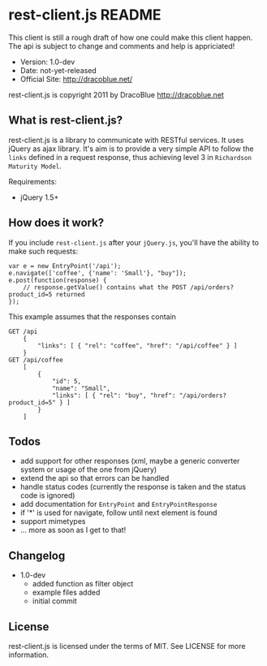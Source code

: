 rest-client.js README
=======================

This client is still a rough draft of how one could make this client happen.
The api is subject to change and comments and help is appriciated!

* Version: 1.0-dev
* Date: not-yet-released
* Official Site: <http://dracoblue.net/>

rest-client.js is copyright 2011 by DracoBlue <http://dracoblue.net>

What is rest-client.js?
-----------------------

rest-client.js is a library to communicate with RESTful services. It uses
jQuery as ajax library. It's aim is to provide a very simple API to follow
the `links` defined in a request response, thus achieving
level 3 in `Richardson Maturity Model`.

Requirements:

* jQuery 1.5+

How does it work?
-----------------

If you include `rest-client.js` after your `jQuery.js`, you'll have the ability
to make such requests:

    var e = new EntryPoint('/api');
    e.navigate(['coffee', {'name': 'Small'}, "buy"]);
    e.post(function(response) {
        // response.getValue() contains what the POST /api/orders?product_id=5 returned
    });

This example assumes that the responses contain

    GET /api
        {
            "links": [ { "rel": "coffee", "href": "/api/coffee" } ]
        }
    GET /api/coffee
        [
            {
                "id": 5,
                "name": "Small",
                "links": [ { "rel": "buy", "href": "/api/orders?product_id=5" } ]
            }
        ]

Todos
-----

* add support for other responses (xml, maybe a generic converter system or usage of the one from jQuery)
* extend the api so that errors can be handled
* handle status codes (currently the response is taken and the status code is ignored)
* add documentation for `EntryPoint` and `EntryPointResponse`
* if '*' is used for navigate, follow until next element is found
* support mimetypes
* ... more as soon as I get to that!

Changelog
---------

* 1.0-dev
  - added function as filter object
  - example files added
  - initial commit

License
--------

rest-client.js is licensed under the terms of MIT. See LICENSE for more information.
